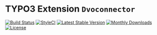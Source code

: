 # TYPO3 Extension ``Dvoconnector``

[![Build Status](https://travis-ci.org/codebobbly/Dvoconnector.png)](https://travis-ci.org/codebobbly/Dvoconnector)
[![StyleCI](https://styleci.io/repos/11733164/shield?branch=master)](https://styleci.io/repos/11733164/)
[![Latest Stable Version](https://poser.pugx.org/codebobbly/Dvoconnector/v/stable)](https://packagist.org/packages/codebobbly/Dvoconnector)
[![Monthly Downloads](https://poser.pugx.org/codebobbly/Dvoconnector/d/monthly)](https://packagist.org/packages/codebobbly/Dvoconnector)
[![License](https://poser.pugx.org/codebobbly/Dvoconnector/license)](https://packagist.org/packages/codebobbly/Dvoconnector)